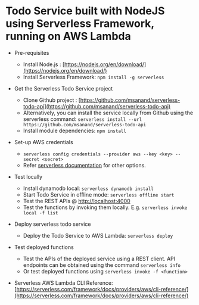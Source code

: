 # Todo Service built with NodeJS using Serverless Framework, running on AWS Lambda

* Pre-requisites
    * Install Node.js : [https://nodejs.org/en/download/](https://nodejs.org/en/download/)
    * Install Serverless Framework: `npm install -g serverless`

* Get the Serverless Todo Service project
    * Clone Github project : [https://github.com/msanand/serverless-todo-api](https://github.com/msanand/serverless-todo-api)
    * Alternatively, you can install the service locally from Github using the serverless command: `serverless install --url https://github.com/msanand/serverless-todo-api`
    * Install module dependencies: `npm install`

* Set-up AWS credentials
    * `serverless config credentials --provider aws --key <key> --secret <secret>`
    * Refer [serverless documentation](https://serverless.com/framework/docs/providers/aws/guide/credentials/) for other options.

* Test locally
    * Install dynamodb local: `serverless dynamodb install`
    * Start Todo Service in offline mode: `serverless offline start`
    * Test the REST APIs @ [http://localhost:4000](http://localhost:4000)
    * Test the functions by invoking them locally. E.g. `serverless invoke local -f list`

* Deploy serverless todo service
    * Deploy the Todo Service to AWS Lambda: `serverless deploy`

* Test deployed functions
    * Test the APIs of the deployed service using a REST client. API endpoints can be obtained using the command `serverless info`
    * Or test deployed functions using `serverless invoke -f <function>`

* Serverless AWS Lambda CLI Reference: [https://serverless.com/framework/docs/providers/aws/cli-reference/](https://serverless.com/framework/docs/providers/aws/cli-reference/)
